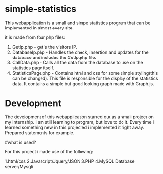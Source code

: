 # simple-statistics
This webapplication is a small and simpe statistics program that can be implemented in almost every site. 

it is made from four php files:

   1. GetIp.php - get's the visitors IP. 
   2. DatabaseIp.php - Handles the check, insertion and updates for the database and includes the GetIp.php file.
   3. CallData.php - Calls all the data from the database to use on the statistics page itself.
   4. StatisticsPage.php - Contains html and css for some simple styling(this can be changed). This file is responsible for the display of the statistics data. It contains a simple but good looking graph made with Graph.js.
  

# Development 

The development of this webapplication started out as a small project on my internship. I am still learning to program, but love to do it. Every time i learned something new in this projected i implemented it right away. Prepared statements for example.


#what is used?

For this project i made use of the following:

1.html/css
2.Javascript/Jquery/JSON
3.PHP
4.MySQL Database server/Mysqli

